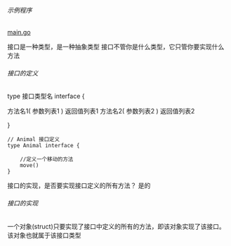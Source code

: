 ###### 示例程序
[main.go](./main.go)

接口是一种类型，是一种抽象类型
接口不管你是什么类型，它只管你要实现什么方法

###### 接口的定义
type 接口类型名 interface {

  方法名1( 参数列表1 ) 返回值列表1
  方法名2( 参数列表2 ) 返回值列表2

}

```
// Animal 接口定义
type Animal interface {
	
	//定义一个移动的方法
	move()
}
```

接口的实现，是否要实现接口定义的所有方法？
是的


###### 接口的实现
一个对象(struct)只要实现了接口中定义的所有的方法，即该对象实现了该接口。
该对象也就属于该接口类型

